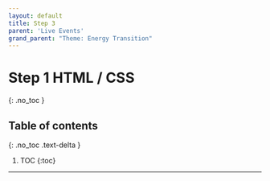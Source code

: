 ```yaml
---
layout: default
title: Step 3
parent: 'Live Events'
grand_parent: "Theme: Energy Transition"
---
```


# Step 1 HTML / CSS

{: .no_toc }

## Table of contents

{: .no_toc .text-delta }

1. TOC
{:toc}

---
